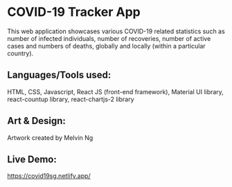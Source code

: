 # COVID-19 Tracker App

This web application showcases various COVID-19 related statistics such as number of infected individuals, number of recoveries, number of active cases and numbers of deaths, globally and locally (within a particular country).

## Languages/Tools used:
HTML, CSS, Javascript, React JS (front-end framework), Material UI library, react-countup library, react-chartjs-2 library

## Art & Design:
Artwork created by Melvin Ng

## Live Demo:
https://covid19sg.netlify.app/
